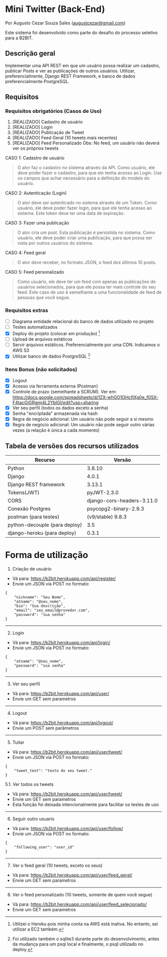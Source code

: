 # Mini Twitter (Back-End)

Por Augusto Cezar Souza Sales (augustcezar@gmail.com)

Este sistema foi desenvolvido como parte do desafio do processo seletivo para a B2BIT.

## Descrição geral

Implementar uma API REST em que um usuário possa realizar um cadastro, publicar Posts e ver as publicações de outros usuários.
Utilizar, preferencialmente, Django REST Framework, e banco de dados preferencialmente PostgreSQL.
## Requisitos

### Requisitos obrigatórios (Casos de Uso)

1. [REALIZADO] Cadastro de usuário
2. [REALIZADO] Login
3. [REALIZADO] Publicação de Tweet
4. [REALIZADO] Feed Geral (10 tweets mais recentes)
5. [REALIZADO] Feed Personalizado
Obs: No feed, um usuário não deverá ver os próprios tweets

CASO 1: Cadastro de usuário

> O ator faz o cadastro no sistema através da API. Como usuário, ele deve poder fazer o cadastro, para que ele tenha acesso ao Login. Use os campos que achar necessário para a definição do modelo do usuário.


CASO 2: Autenticação (Login)

> O ator deve ser autenticado no sistema através de um Token. Como usuário, ele deve poder fazer login, para que ele tenha acesso ao sistema. Este token deve ter uma data de expiração.


CASO 3: Fazer uma publicação

> O ator cria um post. Esta publicação é persistida no sistema. Como usuário, ele deve poder criar uma publicação, para que possa ser vista por outros usuários do sistema.


CASO 4: Feed geral

> O ator deve receber, no formato JSON, o feed dos últimos 10 posts.


CASO 5: Feed personalizado

> Como usuário, ele deve ter um feed com apenas as publicações de usuários selecionados, para que ele possa ter mais controle do seu feed.
Este caso de uso é semelhante a uma funcionalidade de feed de pessoas que você segue.

### Requisitos extras

* [ ] Diagrama entidade relacional do banco de dados utilizado no projeto
* [ ] Testes automatizados
* [X] Deploy do projeto (colocar em produção) [^2]
* [ ] Upload de arquivos estáticos
* [ ] Servir arquivos estáticos. Preferencialmente por uma CDN. Indicamos o AWS S3
* [x] Utilizar banco de dados PostgreSQL [^1]

### Itens Bonus (não solicitados)

* [X] Logout
* [X] Acesso via ferramenta externa (Postman)
* [X] Controle de prazo (semelhante a SCRUM). Ver em: https://docs.google.com/spreadsheets/d/1ZX-whGO1GHcfIXg0e_f0SX-F4tacGiGRgmj4L2YbIGI/edit?usp=sharing
* [X] Ver seu perfil (todos os dados exceto a senha)
* [X] Senha "encriptada" armazenada via hash
* [X] Regra de negócio adicional: Um usuário não pode seguir a si mesmo
* [X] Regra de negócio adicional: Um usuário não pode seguir outro várias vezes (a relação é única a cada momento)

## Tabela de versões dos recursos utilizados

|          Recurso            |           Versão           |
|-----------------------------|----------------------------|
|Python                       | 3.8.10                     |
|Django                       | 4.0.1                      |
|Django REST framework        | 3.13.1                     |
|Tokens(JWT)                  | pyJWT-2.3.0                |
|CORS                         | django-cors-headers-3.11.0 |
|Conexão Postgres             | psycopg2-binary-2.9.3      |
|postman (para testes)        | (v9/stable) 9.8.3          |
|python-decouple (para deploy)| 3.5                        |
|django-heroku (para deploy)  | 0.3.1                      |

[^1]: Foi utilizado também o sqlite3 durante parte do desenvolvimento, antes da mudança para um psql local e finalmente, o psql utilizado no deploy.
[^2]: Utilizei o Heroku pois minha conta na AWS está inativa. No entanto, sei utilizar a EC2 também.

# Forma de utilização

1. Criação de usuário
- Vá para: https://b2bit.herokuapp.com/api/register/
- Envie um JSON via POST no formato:
```
{
    "nickname": "Seu Nome",
    "atname": "@seu_nome",
    "bio": "Sua descrição",
    "email": "seu_email@provedor.com",
    "password": "sua senha"
}
```
-------------------

2. Login
- Vá para: https://b2bit.herokuapp.com/api/login/
- Envie um JSON via POST no formato:
```
{
    "atname": "@seu_nome",
    "password": "sua senha"
}
```
-------------------

3. Ver seu perfil
- Vá para: https://b2bit.herokuapp.com/api/user/
- Envie um GET sem parametros

-------------------

4. Logout
- Vá para: https://b2bit.herokuapp.com/api/logout/
- Envie um POST sem parâmetros

-------------------

5. Tuitar
- Vá para: https://b2bit.herokuapp.com/api/user/tweet/
- Envie um JSON via POST no formato:
```
{
    "tweet_text": "texto do seu tweet."
}
```
5.1. Ver todos os tweets
- Vá para: https://b2bit.herokuapp.com/api/user/tweet/
- Envie um GET sem parametros
- Esta função foi deixada intencionalmente para facilitar os testes de uso

-------------------

6. Seguir outro usuario
- Vá para: https://b2bit.herokuapp.com/api/user/follow/
- Envie um JSON via POST no formato:
```
{
    "following_user": "user_id"
}
```

-------------------

7. Ver o feed geral (10 tweets, exceto os seus)
- Vá para: https://b2bit.herokuapp.com/api/user/feed_geral/
- Envie um GET sem parametros

-------------------

8. Ver o feed personalizado (10 tweets, somente de quem você segue)
- Vá para: https://b2bit.herokuapp.com/api/user/feed_selecionado/
- Envie um GET sem parametros
